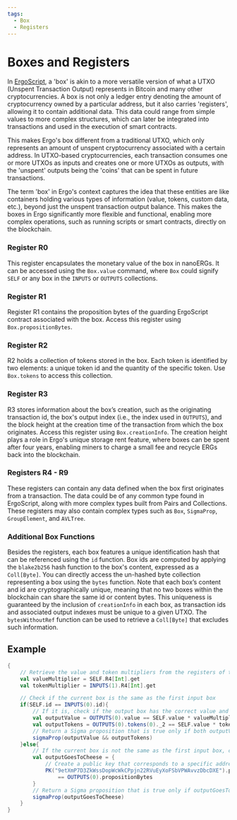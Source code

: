 ```yaml
---
tags:
  - Box
  - Registers
---
```


# Boxes and Registers

In [ErgoScript](ergoscript.md), a 'box' is akin to a more versatile version of what a UTXO (Unspent Transaction Output) represents in Bitcoin and many other cryptocurrencies. A box is not only a ledger entry denoting the amount of cryptocurrency owned by a particular address, but it also carries 'registers', allowing it to contain additional data. This data could range from simple values to more complex structures, which can later be integrated into transactions and used in the execution of smart contracts.

This makes Ergo's box different from a traditional UTXO, which only represents an amount of unspent cryptocurrency associated with a certain address. In UTXO-based cryptocurrencies, each transaction consumes one or more UTXOs as inputs and creates one or more UTXOs as outputs, with the 'unspent' outputs being the 'coins' that can be spent in future transactions.

The term 'box' in Ergo's context captures the idea that these entities are like containers holding various types of information (value, tokens, custom data, etc.), beyond just the unspent transaction output balance. This makes the boxes in Ergo significantly more flexible and functional, enabling more complex operations, such as running scripts or smart contracts, directly on the blockchain.

### Register R0

This register encapsulates the monetary value of the box in nanoERGs. It can be accessed using the `Box.value` command, where `Box` could signify `SELF` or any box in the `INPUTS` or `OUTPUTS` collections.

### Register R1

Register R1 contains the proposition bytes of the guarding ErgoScript contract associated with the box. Access this register using `Box.propositionBytes`.

### Register R2

R2 holds a collection of tokens stored in the box. Each token is identified by two elements: a unique token id and the quantity of the specific token. Use `Box.tokens` to access this collection.

### Register R3

R3 stores information about the box’s creation, such as the originating transaction id, the box's output index (i.e., the index used in `OUTPUTS`), and the block height at the creation time of the transaction from which the box originates. Access this register using `Box.creationInfo`. The creation height plays a role in Ergo's unique storage rent feature, where boxes can be spent after four years, enabling miners to charge a small fee and recycle ERGs back into the blockchain.

### Registers R4 - R9

These registers can contain any data defined when the box first originates from a transaction. The data could be of any common type found in ErgoScript, along with more complex types built from Pairs and Collections. These registers may also contain complex types such as `Box`, `SigmaProp`, `GroupElement`, and `AVLTree`.

### Additional Box Functions

Besides the registers, each box features a unique identification hash that can be referenced using the `id` function. Box ids are computed by applying the `blake2b256` hash function to the box's content, expressed as a `Coll[Byte]`. You can directly access the un-hashed byte collection representing a box using the `bytes` function. Note that each box’s content and id are cryptographically unique, meaning that no two boxes within the blockchain can share the same id or content bytes. This uniqueness is guaranteed by the inclusion of `creationInfo` in each box, as transaction ids and associated output indexes must be unique to a given UTXO. The `bytesWithoutRef` function can be used to retrieve a `Coll[Byte]` that excludes such information.

## Example

```scala
{
	// Retrieve the value and token multipliers from the registers of the current box
	val valueMultiplier = SELF.R4[Int].get
	val tokenMultiplier = INPUTS(1).R4[Int].get

	// Check if the current box is the same as the first input box
	if(SELF.id == INPUTS(0).id){
		// If it is, check if the output box has the correct value and token amounts
		val outputValue = OUTPUTS(0).value == SELF.value * valueMultiplier 
		val outputTokens = OUTPUTS(0).tokens(0)._2 == SELF.value * tokenMultiplier 
		// Return a Sigma proposition that is true only if both outputValue and outputTokens are true
		sigmaProp(outputValue && outputTokens)
	}else{
		// If the current box is not the same as the first input box, check if the output goes to a specified address
		val outputGoesToCheese = {
			// Create a public key that corresponds to a specific address
			PK("9etXmP7D3ZkWssDopWcWkCPpjn22RVuEyXoFSbVPWAvvzDbcDXE").propBytes
				== OUTPUTS(0).propositionBytes
		}
		// Return a Sigma proposition that is true only if outputGoesToCheese is true
		sigmaProp(outputGoesToCheese)
	}
}
```
